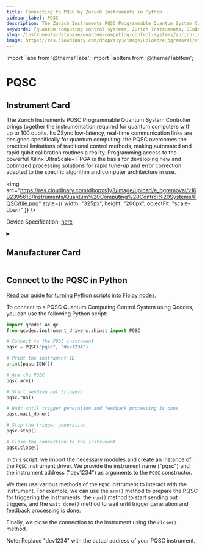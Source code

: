 ```yaml
---
title: Connecting to PQSC by Zurich Instruments in Python
sidebar_label: PQSC
description: The Zurich Instruments PQSC Programmable Quantum System Controller brings together the instrumentation required for quantum computers with up to 100 qubits. Its ZSync low-latency, real-time communication links are designed specifically for quantum computing-> the PQSC overcomes the practical limitations of traditional control methods, making automated and rapid qubit calibration routines a reality. Programming access to the powerful Xilinx UltraScale+ FPGA is the basis for developing new and optimized processing solutions for rapid tune-up and error correction adapted to the specific algorithm and computer architecture in use.
keywords: [quantum computing control systems, Zurich Instruments, QCodes]
slug: /instruments-database/quantum-computing-control-systems/zurich-instruments/pqsc
image: https://res.cloudinary.com/dhopxs1y3/image/upload/e_bgremoval/v1692395618/Instruments/Quantum%20Computing%20Control%20Systems/PQSC/file.png
---
```


import Tabs from '@theme/Tabs';
import TabItem from '@theme/TabItem';

# PQSC

## Instrument Card

<div className="flex">

<div>

The Zurich Instruments PQSC Programmable Quantum System Controller brings together the instrumentation required for quantum computers with up to 100 qubits. Its ZSync low-latency, real-time communication links are designed specifically for quantum computing: the PQSC overcomes the practical limitations of traditional control methods, making automated and rapid qubit calibration routines a reality. Programming access to the powerful Xilinx UltraScale+ FPGA is the basis for developing new and optimized processing solutions for rapid tune-up and error correction adapted to the specific algorithm and computer architecture in use.

</div>

<img src="https://res.cloudinary.com/dhopxs1y3/image/upload/e_bgremoval/v1692395618/Instruments/Quantum%20Computing%20Control%20Systems/PQSC/file.png" style={{ width: "325px", height: "200px", objectFit: "scale-down" }} />

</div>

<div className="flex text-center">

<p>Device Specification: <a target="\_blank" href="https://docs.zhinst.com/pdf/ziPQSC_UserManual.pdf">here</a></p>

</div>

<details style={{ marginTop: "15px"}}>
<summary><h2>Manufacturer Card</h2></summary>

<img src="https://res.cloudinary.com/dhopxs1y3/image/upload/v1692806207/Instruments/Vendor%20Logos/Zurich_Instruments.png" style={{ width: "100%", height: "170px",objectFit: "scale-down" }} />

Zurich Instruments Ltd. is a privately owned company developing and selling advanced test and measurement instruments equipped with software for dynamic signal analysis.

<ul>
  <li>Headquarters: Switzerland</li>
  <li>Yearly Revenue (millions, USD): 38.0</li>
  <li>Vendor Website: <a href="https://www.zhinst.com/americas/en">here</a></li>
</ul>
</details>

## Connect to the PQSC in Python

[Read our guide for turning Python scripts into Flojoy nodes.](https://docs.flojoy.ai/custom-nodes/creating-custom-node/)
<Tabs>
<TabItem value="QCodes" label="QCodes">

To connect to a PQSC Quantum Computing Control System using Qcodes, you can use the following Python script:

```python
import qcodes as qc
from qcodes.instrument_drivers.zhinst import PQSC

# Connect to the PQSC instrument
pqsc = PQSC("pqsc", "dev1234")

# Print the instrument ID
print(pqsc.IDN())

# Arm the PQSC
pqsc.arm()

# Start sending out triggers
pqsc.run()

# Wait until trigger generation and feedback processing is done
pqsc.wait_done()

# Stop the trigger generation
pqsc.stop()

# Close the connection to the instrument
pqsc.close()
```

In this script, we import the necessary modules and create an instance of the `PQSC` instrument driver. We provide the instrument name ("pqsc") and the instrument address ("dev1234") as arguments to the `PQSC` constructor.

We then use various methods of the `PQSC` instrument to interact with the instrument. For example, we can use the `arm()` method to prepare the PQSC for triggering the instruments, the `run()` method to start sending out triggers, and the `wait_done()` method to wait until trigger generation and feedback processing is done.

Finally, we close the connection to the instrument using the `close()` method.

Note: Replace "dev1234" with the actual address of your PQSC instrument.

</TabItem>
</Tabs>